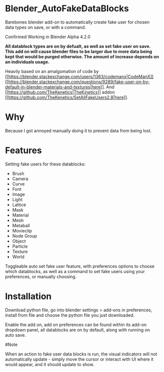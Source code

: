 # Blender_AutoFakeDataBlocks
Barebones blender add-on to automatically create fake user for chosen data types on save, or with a command.

Confirmed Working in Blender Alpha 4.2.0

**All datablock types are on by defualt, as well as set fake user on save. This add on will cause blender files to be larger due to more data being kept that would be purged otherwise. The amount of increase depends on an individuals usage.**

Heavily based on an amalgomation of code by [[https://blender.stackexchange.com/users/1363/codemanx|CodeManX]] [[https://blender.stackexchange.com/questions/9289/fake-user-on-by-default-in-blender-materials-and-textures|here]]. And [[https://github.com/TheKenetics|TheKinetics]] addon [[https://github.com/TheKenetics/SetAllFakeUsers2.8|here]].

# Why
Because I got annoyed manually doing it to prevent data from being lost. 

# Features

Setting fake users for these datablocks:

- Brush
- Camera
- Curve
- Font
- Image
- Light
- Lattice
- Mask
- Material
- Mesh
- Metaball
- Movieclip
- Node Group
- Object
- Particle
- Texture
- World

Toggleable auto set fake user feature, with preferences options to choose which datablocks, as well as a command to set fake users using your preferences, or manually choosing.

# Installation

Download python file, go into blender settings > add-ons in preferences, install from file and choose the python file you just downloaded.

Enable the add on, add on preferences can be found within its add-on dropdown panel, all datablocks are on by default, along with running on auto save. 


#Note

When an action to fake user data blocks is run, the visual indicators will not automatically update - simply move the cursor or interact with UI where it would appear, and it should update to show.
